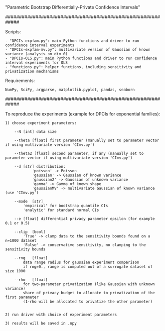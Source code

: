 "Parametric Bootstrap Differentially-Private Confidence Intervals"


#############################################################

Scripts:

	- "DPCIs-expfam.py": main Python functions and driver to run confidence interval experiments
	- "DPCIs-expfam-mv.py": multivariate version of Gaussian of known variance (analysis on dim 0)
	- "DPCIs-OLS.py": main Python functions and driver to run confidence interval experiments for OLS
	- "functions.py": helper functions, including sensitivity and privatization mechanisms
		
Requirements:
	
	NumPy, SciPy, argparse, matplotlib.pyplot, pandas, seaborn

#############################################################

To reproduce the experiments (example for DPCIs for exponential families):

	1) choose experiment parameters:
	
		--N	[int] data size
		
		--theta	[float] first parameter (manually set to parameter vector if using multivariate version 'CImv.py')
		
		--theta2 [float] second parameter, if any (manually set to parameter vector if using multivariate version 'CImv.py')
		
		--d	[str] distribution:
				'poisson' -> Poisson 
				'gaussian' -> Gaussian of known variance
				'gaussian2' -> Gaussian of unknown variance
				'gamma' -> Gamma of known shape
				'gaussianMV' -> multivariate Gaussian of known variance (use 'CImv.py')
		
		--mode	[str] 
			'empirical' for bootstrap quantile CIs
			'analytic' for standard normal CIs
		
		--e	[float] differential privacy parameter epsilon (for example 0.1 or 0.5)
		
		--clip	[bool]
			'True' -> clamp data to the sensitivity bounds found on a n=1000 dataset
			'False' -> conservative sensitivity, no clamping to the sensitivity bounds
		
		--rng	[float]
			data range radius for gaussian experiment comparison
			if rng=0., range is computed out of a surrogate dataset of size 1000
		
		--rho	[float]
			for two-parameter privatization (like Gaussian with unknown variance)
			share of privacy budget to allocate to privatization of the first parameter
			(1-rho will be allocated to privatize the other parameter)
	
	
	2) run driver with choice of experiment parameters
	
	3) results will be saved in .npy
